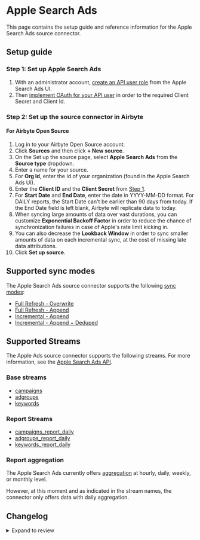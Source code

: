# Apple Search Ads

This page contains the setup guide and reference information for the Apple Search Ads source connector.

## Setup guide

### Step 1: Set up Apple Search Ads

1. With an administrator account, [create an API user role](https://developer.apple.com/documentation/apple_search_ads/implementing_oauth_for_the_apple_search_ads_api) from the Apple Search Ads UI.
2. Then [implement OAuth for your API user](https://developer.apple.com/documentation/apple_search_ads/implementing_oauth_for_the_apple_search_ads_api) in order to the required Client Secret and Client Id.

### Step 2: Set up the source connector in Airbyte

#### For Airbyte Open Source

1. Log in to your Airbyte Open Source account.
2. Click **Sources** and then click **+ New source**.
3. On the Set up the source page, select **Apple Search Ads** from the **Source type** dropdown.
4. Enter a name for your source.
5. For **Org Id**, enter the Id of your organization (found in the Apple Search Ads UI).
6. Enter the **Client ID** and the **Client Secret** from [Step 1](#step-1-set-up-apple-search-ads).
7. For **Start Date** and **End Date**, enter the date in YYYY-MM-DD format. For DAILY reports, the Start Date can't be
   earlier than 90 days from today. If the End Date field is left blank, Airbyte will replicate data to today.
8. When syncing large amounts of data over vast durations, you can customize **Exponential Backoff Factor** in order to
   reduce the chance of synchronization failures in case of Apple's rate limit kicking in. 
9. You can also decrease the **Lookback Window** in order to sync smaller amounts of data on each incremental sync, 
   at the cost of missing late data attributions.
10. Click **Set up source**.

## Supported sync modes

The Apple Search Ads source connector supports the following [sync modes](https://docs.airbyte.com/cloud/core-concepts#connection-sync-modes):

- [Full Refresh - Overwrite](https://docs.airbyte.com/understanding-airbyte/glossary#full-refresh-sync)
- [Full Refresh - Append](https://docs.airbyte.com/understanding-airbyte/connections/full-refresh-append)
- [Incremental - Append](https://docs.airbyte.com/understanding-airbyte/connections/incremental-append)
- [Incremental - Append + Deduped](https://docs.airbyte.com/understanding-airbyte/connections/incremental-append-deduped)

## Supported Streams

The Apple Ads source connector supports the following streams. For more information, see the [Apple Search Ads API](https://developer.apple.com/documentation/apple_search_ads).

### Base streams

- [campaigns](https://developer.apple.com/documentation/apple_search_ads/get_all_campaigns)
- [adgroups](https://developer.apple.com/documentation/apple_search_ads/get_all_ad_groups)
- [keywords](https://developer.apple.com/documentation/apple_search_ads/get_all_targeting_keywords_in_an_ad_group)

### Report Streams

- [campaigns_report_daily](https://developer.apple.com/documentation/apple_search_ads/get_campaign-level_reports)
- [adgroups_report_daily](https://developer.apple.com/documentation/apple_search_ads/get__ad_group-level_reports)
- [keywords_report_daily](https://developer.apple.com/documentation/apple_search_ads/get_keyword-level_reports)

### Report aggregation

The Apple Search Ads currently offers [aggregation](https://developer.apple.com/documentation/apple_search_ads/reportingrequest) at hourly, daily, weekly, or monthly level.

However, at this moment and as indicated in the stream names, the connector only offers data with daily aggregation.

## Changelog

<details>
  <summary>Expand to review</summary>

| Version | Date       | Pull Request                                             | Subject                                                                              |
|:--------|:-----------|:---------------------------------------------------------|:-------------------------------------------------------------------------------------|
| 0.4.0   | 2025-02-20 | [54170](https://github.com/airbytehq/airbyte/pull/54170) | Externalize backoff factor and lookback window configurations                        |
| 0.3.3   | 2025-02-15 | [53920](https://github.com/airbytehq/airbyte/pull/53920) | Update dependencies                                                                  |
| 0.3.2   | 2025-02-14 | [53685](https://github.com/airbytehq/airbyte/pull/53685) | Fix granularity to daily                                                             |
| 0.3.1   | 2025-02-08 | [53422](https://github.com/airbytehq/airbyte/pull/53422) | Update dependencies                                                                  |
| 0.3.0   | 2025-02-03 | [53136](https://github.com/airbytehq/airbyte/pull/53136) | Update API version to V5                                                             |
| 0.2.9   | 2025-02-01 | [52899](https://github.com/airbytehq/airbyte/pull/52899) | Update dependencies                                                                  |
| 0.2.8   | 2025-01-25 | [52197](https://github.com/airbytehq/airbyte/pull/52197) | Update dependencies                                                                  |
| 0.2.7   | 2025-01-18 | [51745](https://github.com/airbytehq/airbyte/pull/51745) | Update dependencies                                                                  |
| 0.2.6   | 2025-01-11 | [51249](https://github.com/airbytehq/airbyte/pull/51249) | Update dependencies                                                                  |
| 0.2.5   | 2024-12-28 | [50469](https://github.com/airbytehq/airbyte/pull/50469) | Update dependencies                                                                  |
| 0.2.4   | 2024-12-21 | [50155](https://github.com/airbytehq/airbyte/pull/50155) | Update dependencies                                                                  |
| 0.2.3   | 2024-12-14 | [49561](https://github.com/airbytehq/airbyte/pull/49561) | Update dependencies                                                                  |
| 0.2.2   | 2024-12-12 | [47751](https://github.com/airbytehq/airbyte/pull/47751) | Update dependencies                                                                  |
| 0.2.1   | 2024-11-08 | [48440](https://github.com/airbytehq/airbyte/pull/48440) | Set authentication grant_type to client_credentials                                  |
| 0.2.0   | 2024-10-01 | [46288](https://github.com/airbytehq/airbyte/pull/46288) | Migrate to Manifest-only                                                             |
| 0.1.20  | 2024-09-28 | [46153](https://github.com/airbytehq/airbyte/pull/46153) | Update dependencies                                                                  |
| 0.1.19  | 2024-09-21 | [45803](https://github.com/airbytehq/airbyte/pull/45803) | Update dependencies                                                                  |
| 0.1.18  | 2024-09-14 | [45474](https://github.com/airbytehq/airbyte/pull/45474) | Update dependencies                                                                  |
| 0.1.17  | 2024-09-07 | [45326](https://github.com/airbytehq/airbyte/pull/45326) | Update dependencies                                                                  |
| 0.1.16  | 2024-08-31 | [45013](https://github.com/airbytehq/airbyte/pull/45013) | Update dependencies                                                                  |
| 0.1.15  | 2024-08-24 | [44654](https://github.com/airbytehq/airbyte/pull/44654) | Update dependencies                                                                  |
| 0.1.14  | 2024-08-17 | [44322](https://github.com/airbytehq/airbyte/pull/44322) | Update dependencies                                                                  |
| 0.1.13  | 2024-08-12 | [43912](https://github.com/airbytehq/airbyte/pull/43912) | Update dependencies                                                                  |
| 0.1.12  | 2024-08-10 | [43514](https://github.com/airbytehq/airbyte/pull/43514) | Update dependencies                                                                  |
| 0.1.11  | 2024-08-03 | [43195](https://github.com/airbytehq/airbyte/pull/43195) | Update dependencies                                                                  |
| 0.1.10  | 2024-07-27 | [42660](https://github.com/airbytehq/airbyte/pull/42660) | Update dependencies                                                                  |
| 0.1.9   | 2024-07-20 | [42225](https://github.com/airbytehq/airbyte/pull/42225) | Update dependencies                                                                  |
| 0.1.8   | 2024-07-13 | [41722](https://github.com/airbytehq/airbyte/pull/41722) | Update dependencies                                                                  |
| 0.1.7   | 2024-07-10 | [41546](https://github.com/airbytehq/airbyte/pull/41546) | Update dependencies                                                                  |
| 0.1.6   | 2024-07-09 | [40832](https://github.com/airbytehq/airbyte/pull/40832) | Update dependencies                                                                  |
| 0.1.5   | 2024-06-25 | [40364](https://github.com/airbytehq/airbyte/pull/40364) | Update dependencies                                                                  |
| 0.1.4   | 2024-06-22 | [40186](https://github.com/airbytehq/airbyte/pull/40186) | Update dependencies                                                                  |
| 0.1.3   | 2024-06-04 | [38967](https://github.com/airbytehq/airbyte/pull/38967) | [autopull] Upgrade base image to v1.2.1                                              |
| 0.1.2   | 2024-05-21 | [38502](https://github.com/airbytehq/airbyte/pull/38502) | [autopull] base image + poetry + up_to_date                                          |
| 0.1.1   | 2023-07-11 | [28153](https://github.com/airbytehq/airbyte/pull/28153) | Fix manifest duplicate key (no change in behavior for the syncs)                     |
| 0.1.0   | 2022-11-17 | [19557](https://github.com/airbytehq/airbyte/pull/19557) | Initial release with campaigns, adgroups & keywords streams (base and daily reports) |

</details>
